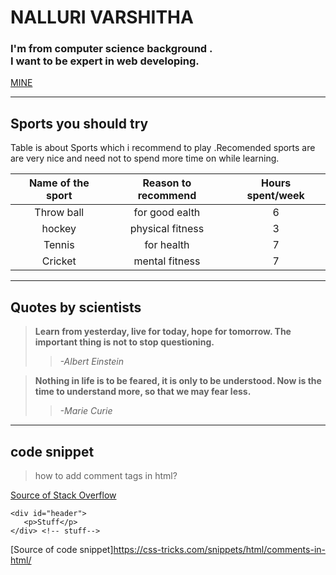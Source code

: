 # NALLURI VARSHITHA
  ### I'm from computer science background . <br>I want to be expert in web developing.<br>
  [MINE](https://github.com/varshithanalluri/my2-Nalluri/blob/main/mine.jpeg)
  
---

## Sports you should try 
Table is about Sports which i recommend to play .Recomended  sports are are very nice and need not to spend more time on  while learning.
 
| Name of the sport  |  Reason to recommend   | Hours spent/week |
| :--------------:    | :--------------:      | :--------------: |
| Throw ball          | for good ealth        | 6                |
| hockey              | physical fitness      |3                 |
| Tennis              | for health            | 7                |
|  Cricket            | mental fitness      | 7                  |

---

## Quotes by scientists
> **Learn from yesterday, live for today, hope for tomorrow. The important thing is not to stop questioning.**
>>    *-Albert Einstein* 

> **Nothing in life is to be feared, it is only to be understood. Now is the time to understand more, so that we may fear less.**
>>    *-Marie Curie*

---
## code snippet


> how to add  comment tags  in html? 

 [Source of Stack Overflow](https://stackoverflow.com/questions/5926580/html-comments-inside-opening-tag-of-the-element)

```
<div id="header">
   <p>Stuff</p>
</div> <!-- stuff--> 
```
[Source of code snippet]<https://css-tricks.com/snippets/html/comments-in-html/>
